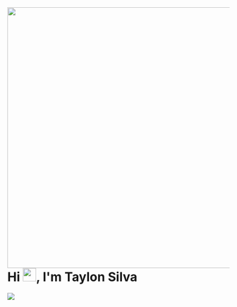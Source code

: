 <img align="right" height="590em" src="https://gist.github.com/Taylon-arch/ccd757d3470c1041145c21051d540f98"/>

<h1 align="left">Hi <img src="https://gist.github.com/Taylon-arch/ccd757d3470c1041145c21051d540f98" height="30px">, I'm Taylon Silva</h1>

<p align="left"> <img src="https://gist.github.com/Taylon-arch/ccd757d3470c1041145c21051d540f98"> </p>
